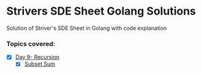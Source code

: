 # Strivers SDE Sheet Golang Solutions 

Solution of Striver's SDE Sheet in Golang with code explanation


### Topics covered:
- [x] [Day 9- Recursion](Day9-Recursion)
    - [x] [Subset Sum](Day9-Recursion/subset_sum.go)
